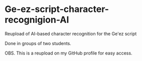 # Ge-ez-script-character-recognigion-AI
Reupload of AI-based character recognition for the Geʽez script

Done in groups of two students.

OBS. This is a reupload on my GitHub profile for easy access.
